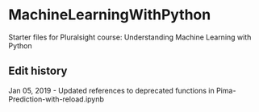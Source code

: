 # MachineLearningWithPython
Starter files for Pluralsight course: Understanding Machine Learning with Python


## Edit history
Jan 05, 2019 - Updated references to deprecated functions in Pima-Prediction-with-reload.ipynb
